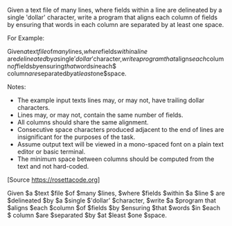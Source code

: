 Given a text file of many lines, where fields within a line are delineated by a single 'dollar' character, 
write a program that aligns each column of fields by ensuring that words in each column are separated by at least one space.

For Example:

Given$a$text$file$of$many$lines,$where$fields$within$a$line$
are$delineated$by$a$single$'dollar'$character,$write$a$program
that$aligns$each$column$of$fields$by$ensuring$that$words$in$each$
column$are$separated$by$at$least$one$space.

Notes:
- The example input texts lines may, or may not, have trailing dollar characters.
- Lines may, or may not, contain the same number of fields.
- All columns should share the same alignment.
- Consecutive space characters produced adjacent to the end of lines are insignificant for the purposes of the task.
- Assume output text will be viewed in a mono-spaced font on a plain text editor or basic terminal.
- The minimum space between columns should be computed from the text and not hard-coded.

[Source https://rosettacode.org]


Given  $a          $text      $file   $of     $many         $lines,     $where    $fields $within  $a  $line $
are    $delineated $by        $a      $single $'dollar'     $character, $write    $a      $program
that   $aligns     $each      $column $of     $fields       $by         $ensuring $that   $words   $in $each $
column $are        $separated $by     $at     $least        $one        $space.